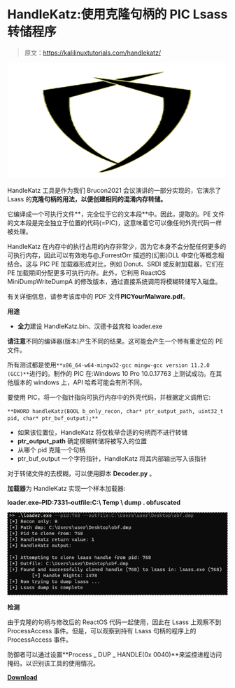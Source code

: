 # HandleKatz:使用克隆句柄的 PIC Lsass 转储程序

> 原文：<https://kalilinuxtutorials.com/handlekatz/>

[![](img//b975ba89651d57edaf35f83d1c909d2e.png)](https://blogger.googleusercontent.com/img/a/AVvXsEi_no5Uqs-ICZ9HMik4ryvrHrO416lIdEg2e9pjLBezw7vzaIn6OlZJpOWP6bQ4rAVJGn9bn6ruvG0vDkjflgRM_jOZzWzh6rbnKRKqXhohfrgi2Rp90FH1xQaTPxPwIFXSo47zODau597MLhLcjBu70S5XV3fqp-_7rjja-VflEqENZgi7GHUmpHyR=s728)

HandleKatz 工具是作为我们 Brucon2021 会议演讲的一部分实现的，它演示了 Lsass 的**克隆句柄的用法，以便创建相同的混淆内存转储。**

它编译成一个可执行文件**，完全位于它的文本段**中。因此，提取的。PE 文件的文本段是完全独立于位置的代码(=PIC)，这意味着它可以像任何外壳代码一样被处理。

HandleKatz 在内存中的执行占用的内存非常少，因为它本身不会分配任何更多的可执行内存，因此可以有效地与@_ForrestOrr 描述的(幻影)DLL 中空化等概念相结合。这与 PIC PE 加载器形成对比，例如 Donut、SRDI 或反射加载器，它们在 PE 加载期间分配更多可执行内存。此外，它利用 ReactOS MiniDumpWriteDumpA 的修改版本，通过直接系统调用将模糊转储写入磁盘。

有关详细信息，请参考该库中的 PDF 文件**PICYourMalware.pdf**。

**用途**

*   **全力**建设 HandleKatz.bin、汉德卡兹宾和 loader.exe

**请注意**不同的编译器(版本)产生不同的结果。这可能会产生一个带有重定位的 PE 文件。

所有测试都是使用`**x86_64-w64-mingw32-gcc mingw-gcc version 11.2.0 (GCC)**`进行的。制作的 PIC 在:Windows 10 Pro 10.0.17763 上测试成功。在其他版本的 windows 上，API 哈希可能会有所不同。

要使用 PIC，将一个指针指向可执行内存中的外壳代码，并根据定义调用它:

```
**DWORD handleKatz(BOOL b_only_recon, char* ptr_output_path, uint32_t pid, char* ptr_buf_output);** 
```

*   如果该位置位，HandleKatz 将仅枚举合适的句柄而不进行转储
*   **ptr_output_path** 确定模糊转储将被写入的位置
*   从哪个 pid 克隆一个句柄
*   ptr_buf_output 一个字符指针，HandleKatz 将其内部输出写入该指针

对于转储文件的去模糊，可以使用脚本 **Decoder.py** 。

**加载器**为 HandleKatz 实现一个样本加载器:

**loader.exe–PID:7331–outfile:C:\ Temp \ dump . obfuscated**

![](img//6bac024cfe6981f01cd88dd13009cc5f.png)

**检测**

由于克隆的句柄与修改后的 ReactOS 代码一起使用，因此在 Lsass 上观察不到 ProcessAccess 事件。但是，可以观察到持有 Lsass 句柄的程序上的 ProcessAccess 事件。

防御者可以通过设置**Process _ DUP _ HANDLE(0x 0040)**来监控进程访问掩码，以识别该工具的使用情况。

[**Download**](https://github.com/codewhitesec/HandleKatz)